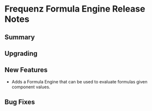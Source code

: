 # Frequenz Formula Engine Release Notes

## Summary

## Upgrading

## New Features

- Adds a Formula Engine that can be used to evaluate formulas given component values.

## Bug Fixes
